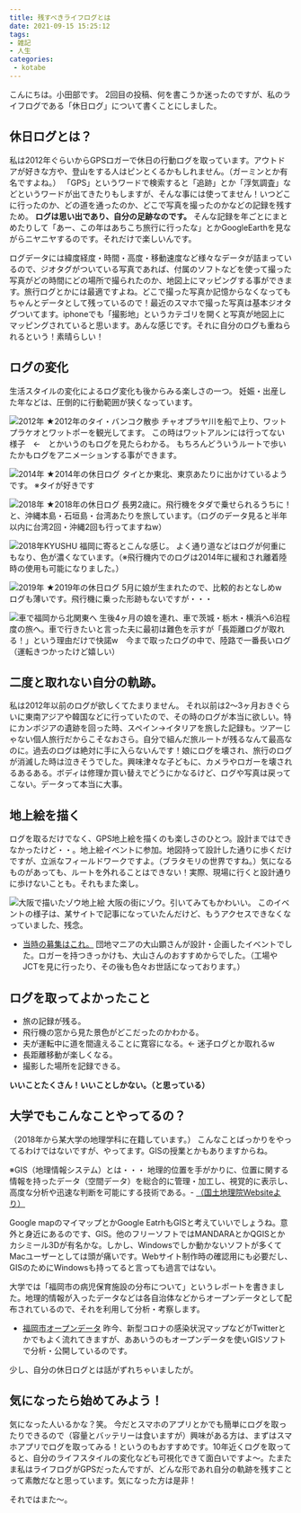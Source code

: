 ```yaml
---
title: 残すべきライフログとは
date: 2021-09-15 15:25:12
tags:
- 雑記
- 人生
categories:
 - kotabe
---
```

こんにちは。小田部です。
2回目の投稿、何を書こうか迷ったのですが、私のライフログである「休日ログ」について書くことにしました。
<!--more-->

## 休日ログとは？
私は2012年ぐらいからGPSロガーで休日の行動ログを取っています。アウトドアが好きな方や、登山をする人はピンとくるかもしれません。（ガーミンとか有名ですよね。）
「GPS」というワードで検索すると「追跡」とか「浮気調査」などというワードが出てきたりもしますが、そんな事には使ってません！いつどこに行ったのか、どの道を通ったのか、どこで写真を撮ったのかなどの記録を残すため。
**ログは思い出であり、自分の足跡なのです。**
そんな記録を年ごとにまとめたりして「あー、この年はあちこち旅行に行ったな」とかGoogleEarthを見ながらニヤニヤするのです。それだけで楽しいんです。

ログデータには緯度経度・時間・高度・移動速度など様々なデータが詰まっているので、ジオタグがついている写真であれば、付属のソフトなどを使って撮った写真がどの時間にどの場所で撮られたのか、地図上にマッピングする事ができます。旅行ログとかには最適ですよね。どこで撮った写真か記憶からなくなってもちゃんとデータとして残っているので！最近のスマホで撮った写真は基本ジオタグついてます。iphoneでも「撮影地」というカテゴリを開くと写真が地図上にマッピングされていると思います。あんな感じです。それに自分のログも重ねられるという！素晴らしい！

## ログの変化
生活スタイルの変化によるログ変化も後からみる楽しさの一つ。
妊娠・出産した年などは、圧倒的に行動範囲が狭くなっています。

![2012年](/images/20210915-kotabe/2012.jpg)
★2012年のタイ・バンコク散歩
チャオプラヤ川を船で上り、ワットプラケオとワットポーを観光してます。
この時はワットアルンには行ってない様子　←　とかいうのもログを見たらわかる。
もちろんどういうルートで歩いたかもログをアニメーションする事ができます。

![2014年](/images/20210915-kotabe/2014.jpg)
★2014年の休日ログ
タイとか東北、東京あたりに出かけているようです。
※タイが好きです

![2018年](/images/20210915-kotabe/2018.jpg)
★2018年の休日ログ
長男2歳に。飛行機をタダで乗せられるうちに！と、沖縄本島・石垣島・台湾あたりを旅しています。（ログのデータ見ると半年以内に台湾2回・沖縄2回も行ってますねw）

![2018年KYUSHU](/images/20210915-kotabe/2018-2.jpg)
福岡に寄るとこんな感じ。
よく通り道などはログが何重にもなり、色が濃くなています。（※飛行機内でのログは2014年に緩和され離着陸時の使用も可能になりました。）

![2019年](/images/20210915-kotabe/2019.jpg)
★2019年の休日ログ
5月に娘が生まれたので、比較的おとなしめw　ログも薄いです。飛行機に乗った形跡もないですが・・・

![車で福岡から北関東へ](/images/20210915-kotabe/MOTOGP.jpg)
生後4ヶ月の娘を連れ、車で茨城・栃木・横浜へ6泊程度の旅へ。車で行きたいと言った夫に最初は難色を示すが「長距離ログが取れる！」という理由だけで快諾w　今まで取ったログの中で、陸路で一番長いログ（運転きつかったけど嬉しい）

## 二度と取れない自分の軌跡。
私は2012年以前のログが欲しくてたまりません。
それ以前は2〜3ヶ月おきぐらいに東南アジアや韓国などに行っていたので、その時のログが本当に欲しい。特にカンボジアの遺跡を回った時、スペイン→イタリアを旅した記録も。ツアーじゃない個人旅行だからこそなおさら。自分で組んだ旅ルートが残るなんて最高なのに。過去のログは絶対に手に入らないんです！娘にログを壊され、旅行のログが消滅した時は泣きそうでした。興味津々な子どもに、カメラやロガーを壊されるあるある。ボディは修理か買い替えでどうにかなるけど、ログや写真は戻ってこない。データって本当に大事。

## 地上絵を描く
ログを取るだけでなく、GPS地上絵を描くのも楽しさのひとつ。設計まではできなかったけど・・。地上絵イベントに参加。地図持って設計した通りに歩くだけですが、立派なフィールドワークですよ。（ブラタモリの世界ですね。）気になるものがあっても、ルートを外れることはできない！実際、現場に行くと設計通りに歩けないことも。それもまた楽し。

![大阪で描いたゾウ地上絵](/images/20210915-kotabe/zou02.jpg)
大阪の街にゾウ。引いてみてもかわいい。
このイベントの様子は、某サイトで記事になっていたんだけど、もうアクセスできなくなっていました、残念。
- [当時の募集はこれ。](http://blog.livedoor.jp/sohsai/archives/51960432.html)
団地マニアの大山顕さんが設計・企画したイベントでした。ロガーを持つきっかけも、大山さんのおすすめからでした。（工場やJCTを見に行ったり、その後も色々お世話になっております。）

## ログを取ってよかったこと
- 旅の記録が残る。
- 飛行機の窓から見た景色がどこだったのかわかる。
- 夫が運転中に道を間違えることに寛容になる。← 迷子ログとか取れるw
- 長距離移動が楽しくなる。
- 撮影した場所を記録できる。

**いいことたくさん！いいことしかない。（と思っている）**

## 大学でもこんなことやってるの？
（2018年から某大学の地理学科に在籍しています。）
こんなことばっかりをやってるわけではないですが、やってます。GISの授業とかもありますからね。

※GIS（地理情報システム）とは・・・
地理的位置を手がかりに、位置に関する情報を持ったデータ（空間データ）を総合的に管理・加工し、視覚的に表示し、高度な分析や迅速な判断を可能にする技術である。- [（国土地理院Websiteより）](https://www.gsi.go.jp/GIS/whatisgis.html)

Google mapのマイマップとかGoogle EatrhもGISと考えていいでしょうね。意外と身近にあるのです、GIS。他のフリーソフトではMANDARAとかQGISとかカシミール3Dが有名かな。しかし、Windowsでしか動かないソフトが多くてMacユーザーとしては頭が痛いです。Webサイト制作時の確認用にも必要だし、GISのためにWindowsも持ってると言っても過言ではない。

大学では「福岡市の病児保育施設の分布について」というレポートを書きました。地理的情報が入ったデータなどは各自治体などからオープンデータとして配布されているので、それを利用して分析・考察します。
- [福岡市オープンデータ](https://www.open-governmentdata.org/fukuoka-city/)
昨今、新型コロナの感染状況マップなどがTwitterとかでもよく流れてきますが、ああいうのもオープンデータを使いGISソフトで分析・公開しているのです。

少し、自分の休日ログとは話がずれちゃいましたが。

## 気になったら始めてみよう！
気になった人いるかな？笑。
今だとスマホのアプリとかでも簡単にログを取ったりできるので（容量とバッテリーは食いますが）興味がある方は、まずはスマホアプリでログを取ってみる！というのもおすすめです。10年近くログを取ってると、自分のライフスタイルの変化なども可視化できて面白いですよ〜。たまたま私はライフログがGPSだったんですが、どんな形であれ自分の軌跡を残すことって素敵だなと思っています。気になった方は是非！

それではまた〜。